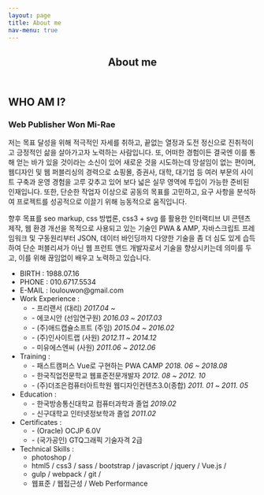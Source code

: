 ```yaml
---
layout: page
title: About me
nav-menu: true
---
```


<!-- Main -->
<div id="main" class="alt">

<!-- One -->
<section id="one">
	<div class="inner">
		<header class="major">
			<h1>About me</h1>
		</header>                
		<div class="about-box">
            <h2>WHO AM I?</h2>
            <h3>Web Publisher <span>Won Mi-Rae</span></h3>
            <p>
             저는 목표 달성을 위해 적극적인 자세를 취하고, 끝없는 열정과 도전 정신으로 진취적이고 긍정적인 삶을 살아가고자 노력하는 사람입니다. 
             또, 어떠한 경험이든 결국엔 이를 통해 얻는 바가 있을 것이라는 소신이 있어 새로운 것을 시도하는데 망설임이 없는 편이며, 
             웹디자인 및 웹 퍼블리싱의 경력으로 쇼핑몰, 증권사, 대학, 대기업 등 여러 부문의 사이트 구축과 운영 경험을 고루 갖추고 있어 보다 넓은 실무 영역에 투입이 가능한 준비된 인재입니다.
             또한, 단순한 작업자 이상으로 공동의 목표를 고민하고, 요구 사항을 분석하여 프로젝트를 성공적으로 이끌기 위해 능동적으로 움직입니다.
            </p>
            <p>
             향후 목표를 seo markup, css 방법론, css3 + svg 를 활용한 인터랙티브 UI 콘텐츠 제작, 웹 환경 개선을 목적으로 사용되고 있는 기술인 PWA & AMP, 자바스크립트 프레임워크 및 구동원리부터 JSON, 데이터 바인딩까지 다양한 기술을 좀 더 심도 있게 습득하여
             단순 퍼블리셔가 아닌 웹 프런트 앤드 개발자로서 기술을 향상시키는데 의미를 두고, 이를 위해 끊임없이 배우고 노력하고 있습니다.             
            </p>         
            <ul class="profile-box">
                <li><span>BIRTH :</span> 1988.07.16</li>
                <li><span>PHONE :</span> 010.6717.5534</li>
                <li><span>E-MAIL :</span> loulouwon@gmail.com</li>
                <li><span>Work Experience :</span>
                    <ul>
                        <li>- 프리랜서 (대리) <em>2017.04 ~ </em></li>
                        <li>- 에코시안 (선임연구원) <em>2016.03 ~ 2017.03</em></li>
                        <li>- (주)애드캡슐소프트 (주임) <em>2015.04 ~ 2016.02</em></li>
                        <li>- (주)인사이트랩 (사원) <em>2012.11 ~ 2014.12</em></li>
                        <li>- 미유에스엔씨 (사원) <em>2011.06 ~ 2012.06</em></li>
                    </ul>
                </li>
                <li><span>Training :</span>
                    <ul>
                        <li>- 패스트캠퍼스 Vue로 구현하는 PWA CAMP <em>2018. 06 ~ 2018.08</em></li>
                        <li>- 한국직업전문학교 웹표준전문개발자 <em>2012. 08 ~ 2012. 10</em></li>
                        <li>- (주)더조은컴퓨터아트학원 웹디자인컨텐츠3.0(종합) <em>2011. 01 ~ 2011. 05</em></li>
                    </ul>
                </li>
                <li><span>Education :</span>
                    <ul>
                        <li>- 한국방송통신대학교 컴퓨터과학과 졸업 <em>2019.02</em></li>
                        <li>- 신구대학교 인터넷정보학과 졸업 <em>2011.02</em></li>
                    </ul>
                </li>
                <li><span>Certificates :</span>
                    <ul>
                        <li>- (Oracle) OCJP 6.0V</li>
                        <li>- (국가공인) GTQ그래픽 기술자격 2급</li>
                    </ul>
                </li>
                <li><span class="txt-org">Technical Skills :</span>
                    <ul>
                        <li>photoshop /</li>
                        <li>html5 / css3 / sass / bootstrap / javascript / jquery / Vue.js / </li>
                        <li>gulp / webpack / git /</li>
                        <li>웹표준 / 웹접근성 / Web Performance</li>
                    </ul>
                </li>
            </ul>           
        </div>
    </div>
</section>

</div>
